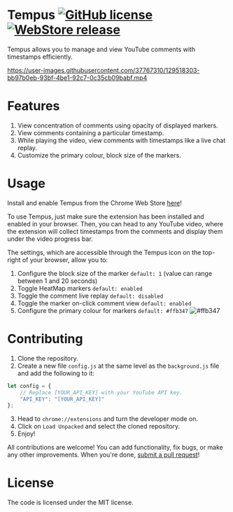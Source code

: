 Tempus  [![GitHub license](https://img.shields.io/badge/license-MIT-blue)](https://github.com/knightron0/tempus/blob/main/LICENSE) [![WebStore release](https://img.shields.io/badge/install-here-brightgreen)](https://chrome.google.com/webstore/detail/tempus/bpdhbpeecmmglmkjfmigehaebpndmceh) 
===============

Tempus allows you to manage and view YouTube comments with timestamps efficiently.

https://user-images.githubusercontent.com/37767310/129518303-bb97b0eb-93bf-4be1-92c7-0c35cb09babf.mp4


# Features 
1. View concentration of comments using opacity of displayed markers.
2. View comments containing a particular timestamp.
3. While playing the video, view comments with timestamps like a live chat replay.
4. Customize the primary colour, block size of the markers.
 
# Usage 
Install and enable Tempus from the Chrome Web Store [here](https://chrome.google.com/webstore/detail/tempus/bpdhbpeecmmglmkjfmigehaebpndmceh)! 

To use Tempus, just make sure the extension has been installed and enabled in your browser. Then, you can head to any YouTube video, where the extension will collect timestamps from the comments and display them under the video progress bar. 

The settings, which are accessible through the Tempus icon on the top-right of your browser, allow you to:
1. Configure the block size of the marker `default: 1` (value can range between 1 and 20 seconds)
2. Toggle HeatMap markers `default: enabled`
3. Toggle the comment live replay `default: disabled`
4. Toggle the marker on-click comment view `default: enabled`
5. Configure the primary colour for markers `default: #ffb347` ![#ffb347](https://via.placeholder.com/15/ffb347/000000?text=+)

# Contributing 
1. Clone the repository. 
2. Create a new file ```config.js``` at the same level as the ```background.js``` file and add the following to it: 
```js
let config = {
    // Replace [YOUR_API_KEY] with your YouTube API key.
    "API_KEY": "[YOUR_API_KEY]"
};
```
3. Head to ```chrome://extensions``` and turn the developer mode on.
4. Click on ```Load Unpacked``` and select the cloned repository. 
5. Enjoy!

All contributions are welcome! You can add functionality, fix bugs, or make any other improvements. When you're done, [submit a pull request](https://github.com/knightron0/tempus/pulls)!

# License
The code is licensed under the MIT license.
